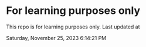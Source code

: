 # For learning purposes only
This repo is for learning purposes only.
Last updated at

Saturday, November 25, 2023 6:14:21 PM

